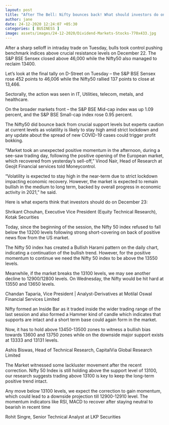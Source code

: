 ```yaml
---
layout: post
title: "After The Bell: Nifty bounces back! What should investors do on Wednesday?"
author: jane 
date: 24-12-2020 12:24:07 +05:30 
categories: [ BUSINESS ] 
image: assets/images/24-12-2020/Dividend-Markets-Stocks-770x433.jpg
---
```

After a sharp selloff in intraday trade on Tuesday, bulls took control pushing benchmark indices above crucial resistance levels on December 22. The S&P BSE Sensex closed above 46,000 while the Nifty50 also managed to reclaim 13400.

Let’s look at the final tally on D-Street on Tuesday – the S&P BSE Sensex rose 452 points to 46,006 while the Nifty50 rallied 137 points to close at 13,466.

Sectorally, the action was seen in IT, Utilities, telecom, metals, and healthcare.

On the broader markets front – the S&P BSE Mid-cap index was up 1.09 percent, and the S&P BSE Small-cap index rose 0.95 percent.

The Nifty50 did bounce back from crucial support levels but experts caution at current levels as volatility is likely to stay high amid strict lockdown and any update about the spread of new COVID-19 cases could trigger profit bokking.

"Market took an unexpected positive momentum in the afternoon, during a see-saw trading day, following the positive opening of the European market, which recovered from yesterday’s sell-off,” Vinod Nair, Head of Research at Geojit Financial services told Moneycontrol.

“Volatility is expected to stay high in the near-term due to strict lockdown impacting economic recovery. However, the market is expected to remain bullish in the medium to long term, backed by overall progress in economic activity in 2021,” he said.

Here is what experts think that investors should do on December 23:

Shrikant Chouhan, Executive Vice President (Equity Technical Research), Kotak Securities

Today, since the beginning of the session, the Nifty 50 index refused to fall below the 13200 levels following strong short-covering on back of positive news flow from the US market.

The Nifty 50 index has created a Bullish Harami pattern on the daily chart, indicating a continuation of the bullish trend. However, for the positive momentum to continue we need the Nifty 50 index to be above the 13550 levels.

Meanwhile, if the market breaks the 13100 levels, we may see another decline to 12900/12800 levels. On Wednesday, the Nifty would be hit hard at 13550 and 13650 levels.

Chandan Taparia, Vice President | Analyst-Derivatives at Motilal Oswal Financial Services Limited

Nifty formed an Inside Bar as it traded inside the wider trading range of the last session and also formed a Hammer kind of candle which indicates that supports are intact and a short term base could again form in the market.

Now, it has to hold above 13450-13500 zones to witness a bullish bias towards 13600 and 13750 zones while on the downside major support exists at 13333 and 13131 levels.

Ashis Biswas, Head of Technical Research, CapitalVia Global Research Limited

The Market witnessed some lackluster movement after the recent correction. Nifty 50 Index is still holding above the support level of 13100, our research suggests trading above 13100 is key to keep the long-term positive trend intact.

Any move below 13100 levels, we expect the correction to gain momentum, which could lead to a downside projection till 12900-12910 level. The momentum indicators like RSI, MACD to recover after staying neutral to bearish in recent time

Rohit Singre, Senior Technical Analyst at LKP Securities